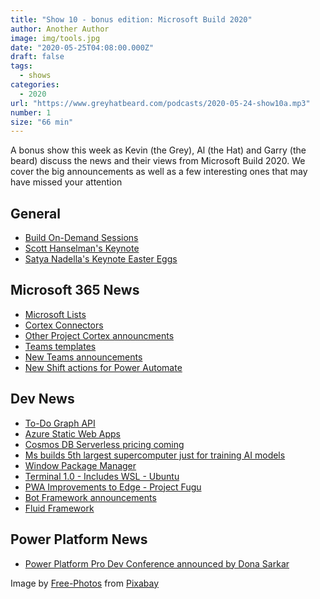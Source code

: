 ```yaml
---
title: "Show 10 - bonus edition: Microsoft Build 2020"
author: Another Author
image: img/tools.jpg
date: "2020-05-25T04:08:00.000Z"
draft: false
tags: 
  - shows
categories:
  - 2020
url: "https://www.greyhatbeard.com/podcasts/2020-05-24-show10a.mp3"
number: 1
size: "66 min"
---
```


A bonus show this week as Kevin (the Grey), Al (the Hat) and Garry (the beard) discuss the news and their views from Microsoft Build 2020. We cover the big announcements as well as a few interesting ones that may have missed your attention

<!--
<iframe src="https://open.spotify.com/embed-podcast/episode/1eY0lxolFKGWtssyKaArro" width="100%" height="232" frameborder="0" allowtransparency="true" allow="encrypted-media"></iframe>
-->

## General
- [Build On-Demand Sessions](https://mybuild.microsoft.com/)
- [Scott Hanselman's Keynote](https://mybuild.microsoft.com/sessions/871ef73f-f04a-405b-a0fa-01d7433067d1?source=sessions)
- [Satya Nadella's Keynote Easter Eggs](https://www.theverge.com/2020/5/20/21264755/microsoft-build-2020-keynote-easter-eggs-secret-messages-scott-hanselman)

## Microsoft 365 News
- [Microsoft Lists](https://techcommunity.microsoft.com/t5/microsoft-365-blog/announcing-microsoft-lists-your-smart-information-tracking-app/ba-p/1372233)
- [Cortex Connectors](https://mybuild.microsoft.com/sessions/27fde475-67ad-488b-ad87-a71764ac33f8?source=sessions)
- [Other Project Cortex announcments](https://www.zdnet.com/article/microsoft-readies-more-developer-tools-for-its-project-cortex-knowledge-management-service/)
- [Teams templates](https://techcommunity.microsoft.com/t5/microsoft-teams-blog/create-teams-quickly-with-templates-in-microsoft-teams/ba-p/1394163)
- [New Teams announcements](https://techcommunity.microsoft.com/t5/microsoft-teams-blog/what-s-new-in-microsoft-teams-build-edition-2020/ba-p/1394224#)
- [New Shift actions for Power Automate](https://techcommunity.microsoft.com/t5/microsoft-teams-blog/what-s-new-in-microsoft-teams-build-edition-2020/ba-p/1394224)

## Dev News
- [To-Do Graph API](https://developer.microsoft.com/en-us/graph/blogs/introducing-the-new-microsoft-graph-to-do-api/)
- [Azure Static Web Apps](https://techcommunity.microsoft.com/t5/azure-app-service/introducing-app-service-static-web-apps/ba-p/1394451)
- [Cosmos DB Serverless pricing coming](https://devblogs.microsoft.com/cosmosdb/autoscale-serverless-offers/)
- [Ms builds 5th largest supercomputer just for training AI models](https://blogs.microsoft.com/ai/openai-azure-supercomputer/)
- [Window Package Manager](https://docs.microsoft.com/en-us/windows/package-manager/winget/)
- [Terminal 1.0 - Includes WSL - Ubuntu](https://devblogs.microsoft.com/commandline/windows-terminal-1-0/)
- [PWA Improvements to Edge - Project Fugu](https://www.chromium.org/teams/web-capabilities-fugu)
- [Bot Framework announcements](https://bisser.io/conversational-ai-updates-from-msbuild-2020/)
- [Fluid Framework](https://support.microsoft.com/en-us/office/get-started-with-fluid-framework-preview-d05278db-b82b-4d1f-8523-cf0c9c2fb2df)

## Power Platform News
- [Power Platform Pro Dev Conference announced by Dona Sarkar](https://twitter.com/kevmcdonk/status/1263187870728290304?s=20)

<!--
<iframe src="https://open.spotify.com/embed-podcast/episode/1eY0lxolFKGWtssyKaArro" width="100%" height="232" frameborder="0" allowtransparency="true" allow="encrypted-media"></iframe>
-->

Image by [Free-Photos](https://pixabay.com/photos/?utm_source=link-attribution&amp;utm_medium=referral&amp;utm_campaign=image&amp;utm_content=690038) from [Pixabay](https://pixabay.com)

